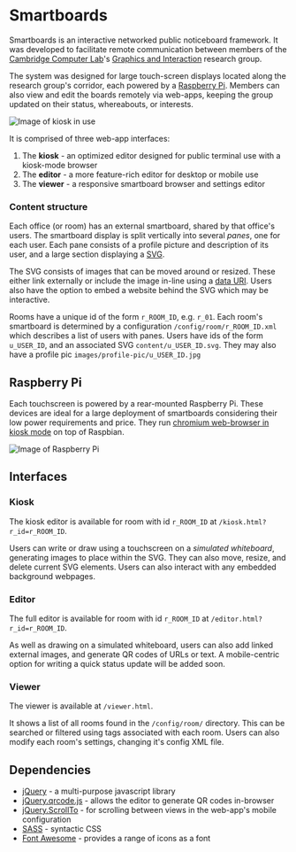 # Smartboards

Smartboards is an interactive networked public noticeboard framework. It was developed to facilitate remote communication between members of the [Cambridge Computer Lab](http://www.cl.cam.ac.uk/)'s [Graphics and Interaction](http://www.cl.cam.ac.uk/research/rainbow/) research group.

The system was designed for large touch-screen displays located along the research group's corridor, each powered by a [Raspberry Pi](http://www.raspberrypi.org/). Members can also view and edit the boards remotely via web-apps, keeping the group updated on their status, whereabouts, or interests.

![Image of kiosk in use](http://i.imgur.com/oB5c3DS.jpg "The kiosk editor in use")

It is comprised of three web-app interfaces:

1. The **kiosk** - an optimized editor designed for public terminal use with a kiosk-mode browser
2. The **editor** - a more feature-rich editor for desktop or mobile use
3. The **viewer** - a responsive smartboard browser and settings editor

### Content structure

Each office (or room) has an external smartboard, shared by that office's users. The smartboard display is split vertically into several *panes*, one for each user. Each pane consists of a profile picture and description of its user, and a large section displaying a [SVG](http://www.w3.org/Graphics/SVG/).

The SVG consists of images that can be moved around or resized. These either link externally or include the image in-line using a [data URI](https://developer.mozilla.org/en/docs/data_URIs). Users also have the option to embed a website behind the SVG which may be interactive.

Rooms have a unique id of the form `r_ROOM_ID`, e.g. `r_01`. Each room's smartboard is determined by a configuration `/config/room/r_ROOM_ID.xml` which describes a list of users with panes. Users have ids of the form `u_USER_ID`, and an associated SVG `content/u_USER_ID.svg`. They may also have a profile pic `images/profile-pic/u_USER_ID.jpg`

## Raspberry Pi

Each touchscreen is powered by a rear-mounted Raspberry Pi. These devices are ideal for a large deployment of smartboards considering their low power requirements and price. They run [chromium web-browser in kiosk mode](http://lokir.wordpress.com/2012/09/16/raspberry-pi-kiosk-mode-with-chromium/) on top of Raspbian.

![Image of Raspberry Pi](http://i.imgur.com/K1VZvjN.jpg "Mounted Raspberry Pi")

## Interfaces

### Kiosk

The kiosk editor is available for room with id `r_ROOM_ID` at `/kiosk.html?r_id=r_ROOM_ID`.

Users can write or draw using a touchscreen on a *simulated whiteboard*, generating images to place within the SVG. They can also move, resize, and delete current SVG elements. Users can also interact with any embedded background webpages.

### Editor

The full editor is available for room with id `r_ROOM_ID` at `/editor.html?r_id=r_ROOM_ID`.

As well as drawing on a simulated whiteboard, users can also add linked external images, and generate QR codes of URLs or text. A mobile-centric option for writing a quick status update will be added soon.

### Viewer

The viewer is available at `/viewer.html`.

It shows a list of all rooms found in the `/config/room/` directory. This can be searched or filtered using tags associated with each room. Users can also modify each room's settings, changing it's config XML file.

## Dependencies

* [jQuery](http://jquery.com/) - a multi-purpose javascript library
* [jQuery.qrcode.js](http://jeromeetienne.github.io/jquery-qrcode/) - allows the editor to generate QR codes in-browser
* [jQuery.ScrollTo](http://demos.flesler.com/jquery/scrollTo/) - for scrolling between views in the web-app's mobile configuration
* [SASS](http://sass-lang.com/) - syntactic CSS
* [Font Awesome](http://fontawesome.io/) - provides a range of icons as a font
